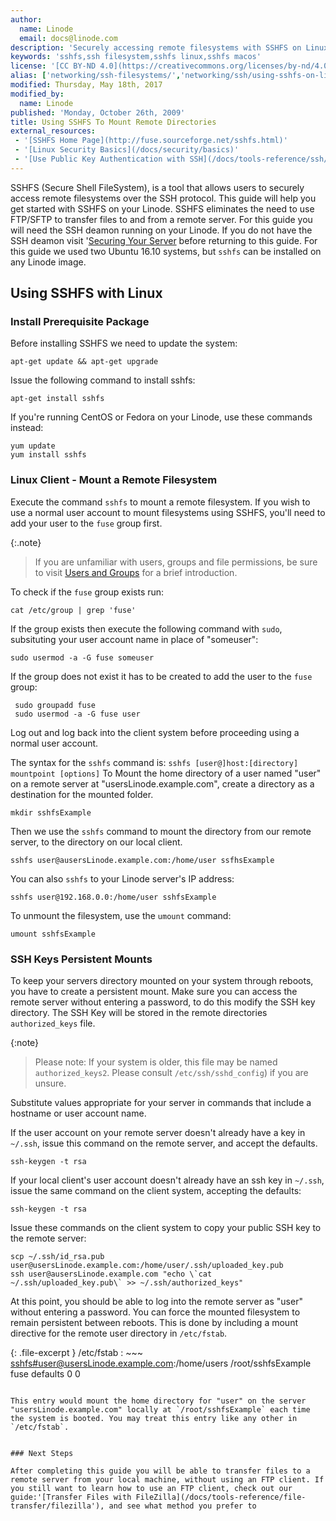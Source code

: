 ```yaml
---
author:
  name: Linode
  email: docs@linode.com
description: 'Securely accessing remote filesystems with SSHFS on Linux.'
keywords: 'sshfs,ssh filesystem,sshfs linux,sshfs macos'
license: '[CC BY-ND 4.0](https://creativecommons.org/licenses/by-nd/4.0)'
alias: ['networking/ssh-filesystems/','networking/ssh/using-sshfs-on-linux-and-macos-x/']
modified: Thursday, May 18th, 2017
modified_by:
  name: Linode
published: 'Monday, October 26th, 2009'
title: Using SSHFS To Mount Remote Directories
external_resources:
 - '[SSHFS Home Page](http://fuse.sourceforge.net/sshfs.html)'
 - '[Linux Security Basics](/docs/security/basics)'
 - '[Use Public Key Authentication with SSH](/docs/tools-reference/ssh/use-public-key-authentication-with-ssh)'
---
```


SSHFS (Secure Shell FileSystem), is a tool that allows users to securely access remote filesystems over the SSH protocol. This guide will help you get started with SSHFS on your Linode. SSHFS eliminates the need to use FTP/SFTP to transfer files to and from a remote server. For this guide you will need the SSH deamon running on your Linode. If you do not have the SSH deamon visit '[Securing Your Server](/docs/security/securing-your-server.md) before returning to this guide. 
For this guide we used two Ubuntu 16.10 systems, but `sshfs` can be installed on any Linode image. 

## Using SSHFS with Linux

### Install Prerequisite Package

Before installing SSHFS we need to update the system: 

    apt-get update && apt-get upgrade

Issue the following command to install sshfs:

    apt-get install sshfs
	

If you're running CentOS or Fedora on your Linode, use these commands instead:

    yum update
    yum install sshfs

### Linux Client - Mount a Remote Filesystem

Execute the command `sshfs` to mount a remote filesystem. If you wish to use a normal user account to mount filesystems using SSHFS, you'll need to add your user to the `fuse` group first. 

{:.note}
> If you are unfamiliar with users, groups and file permissions, be sure to visit [Users and Groups](/docs/tools-reference/linux-users-and-groups) for a brief introduction. 

To check if the `fuse` group exists run: 
	
	cat /etc/group | grep 'fuse'
	
If the group exists then execute the following command with `sudo`, subsituting your user account name in place of "someuser":
	
	sudo usermod -a -G fuse someuser 

If the group does not exist it has to be created to add the user to the `fuse` group: 
	 
	 sudo groupadd fuse
	 sudo usermod -a -G fuse user 
	
Log out and log back into the client system before proceeding using a normal user account.

The syntax for the `sshfs` command is: `sshfs [user@]host:[directory] mountpoint [options]`
To Mount the home directory of a user named "user" on a remote server at "usersLinode.example.com", create a directory as a destination for the mounted folder. 

    mkdir sshfsExample

Then we use the `sshfs` command to mount the directory from our remote server, to the directory on our local client. 
    
	sshfs user@ausersLinode.example.com:/home/user ssfhsExample


You can also `sshfs` to your Linode server's IP address: 
	
	sshfs user@192.168.0.0:/home/user sshfsExample
	
To unmount the filesystem, use the `umount` command:

    umount sshfsExample
	

### SSH Keys Persistent Mounts

To keep your servers directory mounted on your system through reboots, you have to create a persistent mount. 
Make sure you can access the remote server without entering a password, to do this modify the SSH key directory. The SSH Key will be stored in the remote directories `authorized_keys` file. 

{:note}
>Please note: If your system is older, this file may be named `authorized_keys2`. Please consult `/etc/ssh/sshd_config`) if you are unsure. 

Substitute values appropriate for your server in commands that include a hostname or user account name.

If the user account on your remote server doesn't already have a key in `~/.ssh`, issue this command on the remote server, and accept the defaults.

    ssh-keygen -t rsa

If your local client's user account doesn't already have an ssh key in `~/.ssh`, issue the same command on the client system, accepting the defaults:

    ssh-keygen -t rsa

Issue these commands on the client system to copy your public SSH key to the remote server:

    scp ~/.ssh/id_rsa.pub user@usersLinode.example.com:/home/user/.ssh/uploaded_key.pub
    ssh user@ausersLinode.example.com "echo \`cat ~/.ssh/uploaded_key.pub\` >> ~/.ssh/authorized_keys"

At this point, you should be able to log into the remote server as "user" without entering a password. 
You can force the mounted filesystem to remain persistent between reboots. This is done by including a mount directive for the remote user directory in `/etc/fstab`.  

{: .file-excerpt }
/etc/fstab
: ~~~
    <sshfs#user@usersLinode.example.com>:/home/users /root/sshfsExample fuse defaults 0 0
~~~

This entry would mount the home directory for "user" on the server "usersLinode.example.com" locally at `/root/sshfsExample` each time the system is booted. You may treat this entry like any other in `/etc/fstab`.


### Next Steps

After completing this guide you will be able to transfer files to a remote server from your local machine, without using an FTP client. If you still want to learn how to use an FTP client, check out our guide:'[Transfer Files with FileZilla](/docs/tools-reference/file-transfer/filezilla'), and see what method you prefer to 
